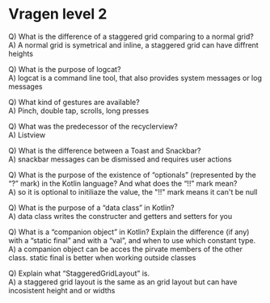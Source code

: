 # Vragen level 2

Q) What is the difference of a staggered grid comparing to a normal grid?   
A) A normal grid is symetrical and inline, a staggered grid can have diffrent heights

Q) What is the purpose of logcat?    
A) logcat is a command line tool, that also provides system messages or log messages

Q) What kind of gestures are available?   
A) Pinch, double tap, scrolls, long presses

Q) What was the predecessor of the recyclerview?   
A) Listview

Q) What is the difference between a Toast and Snackbar?   
A) snackbar messages can be dismissed and requires user actions

Q) What is the purpose of the existence of “optionals” (represented by the “?” mark) in the Kotlin language? And what does the “!!” mark mean?     
A) so it is optional to initiliaze the value, the "!!" mark means it can't be null

Q) What is the purpose of a “data class” in Kotlin?   
A) data class writes the constructer and getters and setters for you

Q) What is a “companion object” in Kotlin? Explain the difference (if any) with a “static final” and with a “val”, and when to use which constant type.   
A) a companion object can be acces the pirvate members of the other class. static final is better when working outside classes

Q) Explain what “StaggeredGridLayout” is.   
A) a staggered grid layout is the same as an grid layout but can have incosistent height and or widths
